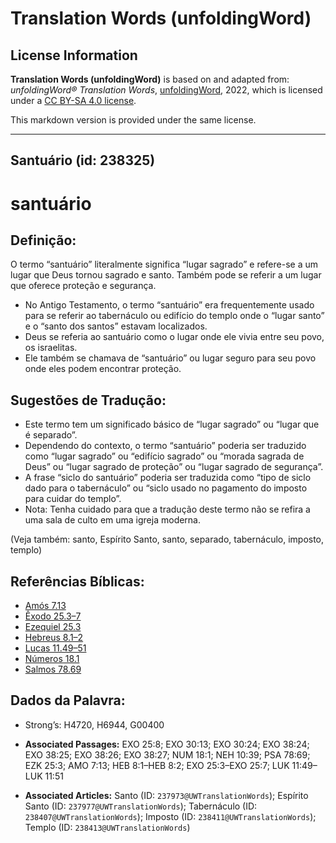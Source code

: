 # Translation Words (unfoldingWord)

## License Information

**Translation Words (unfoldingWord)** is based on and adapted from: _unfoldingWord® Translation Words_, [unfoldingWord](https://unfoldingword.org/utw), 2022, which is licensed under a [CC BY-SA 4.0 license](https://creativecommons.org/licenses/by-sa/4.0/legalcode.en).

This markdown version is provided under the same license.



--------------------------------

## Santuário (id: 238325)

santuário
=========

Definição:
----------

O termo “santuário” literalmente significa “lugar sagrado” e refere\-se a um lugar que Deus tornou sagrado e santo. Também pode se referir a um lugar que oferece proteção e segurança.

* No Antigo Testamento, o termo “santuário” era frequentemente usado para se referir ao tabernáculo ou edifício do templo onde o “lugar santo” e o “santo dos santos” estavam localizados.
* Deus se referia ao santuário como o lugar onde ele vivia entre seu povo, os israelitas.
* Ele também se chamava de “santuário” ou lugar seguro para seu povo onde eles podem encontrar proteção.

Sugestões de Tradução:
----------------------

* Este termo tem um significado básico de “lugar sagrado” ou “lugar que é separado”.
* Dependendo do contexto, o termo “santuário” poderia ser traduzido como “lugar sagrado” ou “edifício sagrado” ou “morada sagrada de Deus” ou “lugar sagrado de proteção” ou “lugar sagrado de segurança”.
* A frase “siclo do santuário” poderia ser traduzida como “tipo de siclo dado para o tabernáculo” ou “siclo usado no pagamento do imposto para cuidar do templo”.
* Nota: Tenha cuidado para que a tradução deste termo não se refira a uma sala de culto em uma igreja moderna.

(Veja também: santo, Espírito Santo, santo, separado, tabernáculo, imposto, templo)

Referências Bíblicas:
---------------------

* [Amós 7\.13](https://ref.ly/Amos7:13)
* [Êxodo 25\.3–7](https://ref.ly/Exod25:3-Exod25:7)
* [Ezequiel 25\.3](https://ref.ly/Ezek25:3)
* [Hebreus 8\.1–2](https://ref.ly/Heb8:1-Heb8:2)
* [Lucas 11\.49–51](https://ref.ly/Luke11:49-Luke11:51)
* [Números 18\.1](https://ref.ly/Num18:1)
* [Salmos 78\.69](https://ref.ly/Ps78:69)

Dados da Palavra:
-----------------

* Strong’s: H4720, H6944, G00400

* **Associated Passages:** EXO 25:8; EXO 30:13; EXO 30:24; EXO 38:24; EXO 38:25; EXO 38:26; EXO 38:27; NUM 18:1; NEH 10:39; PSA 78:69; EZK 25:3; AMO 7:13; HEB 8:1–HEB 8:2; EXO 25:3–EXO 25:7; LUK 11:49–LUK 11:51
* **Associated Articles:** Santo (ID: `237973@UWTranslationWords`); Espírito Santo (ID: `237977@UWTranslationWords`); Tabernáculo (ID: `238407@UWTranslationWords`); Imposto (ID: `238411@UWTranslationWords`); Templo (ID: `238413@UWTranslationWords`)

